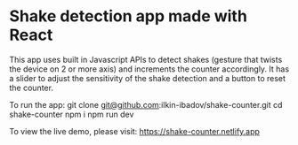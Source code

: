 # Shake detection app made with React

This app uses built in Javascript APIs to detect shakes (gesture that twists the device on 2 or more axis) and increments the counter accordingly. It has a slider to adjust the sensitivity of the shake detection and a button to reset the counter.

To run the app:
git clone git@github.com:ilkin-ibadov/shake-counter.git
cd shake-counter
npm i
npm run dev

To view the live demo, please visit:
https://shake-counter.netlify.app

